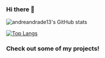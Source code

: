 ### Hi there 👋

![andreandrade13's GitHub stats](https://github-readme-stats.vercel.app/api?username=andreandrade13&show_icons=true&theme=tokyonight)

[![Top Langs](https://github-readme-stats.vercel.app/api/top-langs/?username=andreandrade13&layout=compact)](https://github.com/anuraghazra/github-readme-stats)

### Check out some of my projects!
